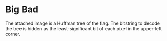 # Big Bad
The attached image is a Huffman tree of the flag. The bitstring to decode the tree is hidden as the least-significant bit of each pixel in the upper-left corner.
